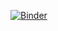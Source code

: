 
[![Binder](https://mybinder.org/badge_logo.svg)](https://mybinder.org/v2/gh/sosadetz/teaching_demonstration/master)
